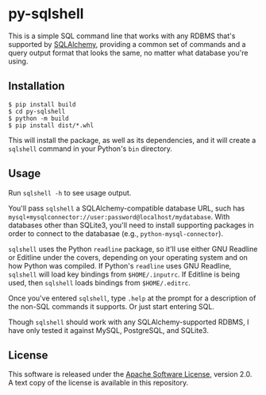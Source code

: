 # py-sqlshell

This is a simple SQL command line that works with any RDBMS that's supported
by [SQLAlchemy](https://www.sqlalchemy.org/), providing a common set of
commands and a query output format that looks the same, no matter what
database you're using.

## Installation

```shell
$ pip install build
$ cd py-sqlshell
$ python -m build
$ pip install dist/*.whl
```

This will install the package, as well as its dependencies, and it will
create a `sqlshell` command in your Python's `bin` directory.

## Usage

Run `sqlshell -h` to see usage output.

You'll pass `sqlshell` a SQLAlchemy-compatible database URL, such has
`mysql+mysqlconnector://user:password@localhost/mydatabase`. With databases
other than SQLite3, you'll need to install supporting packages in order to
connect to the databasae (e.g., `python-mysql-connector`).

`sqlshell` uses the Python `readline` package, so it'll use either GNU
Readline or Editline under the covers, depending on your operating system
and on how Python was compiled. If Python's `readline` uses GNU Readline,
`sqlshell` will load key bindings from `$HOME/.inputrc`. If Editline is
being used, then `sqlshell` loads bindings from `$HOME/.editrc`.

Once you've entered `sqlshell`, type `.help` at the prompt for a description
of the non-SQL commands it supports. Or just start entering SQL.

Though `sqlshell` should work with any SQLAlchemy-supported RDBMS, I have
only tested it against MySQL, PostgreSQL, and SQLite3.

## License

This software is released under the
[Apache Software License](https://apache.org/licenses/LICENSE-2.0), version
2.0. A text copy of the license is available in this repository.

